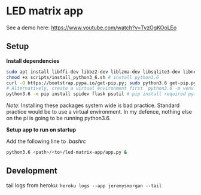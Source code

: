 # LED matrix app

See a demo here: https://www.youtube.com/watch?v=TyzOgKOoLEo



## Setup

**Install dependencies**

```bash
sudo apt install libffi-dev libbz2-dev liblzma-dev libsqlite3-dev libncurses5-dev libgdbm-dev zlib1g-dev libreadline-dev libssl-dev tk-dev build-essential libncursesw5-dev libc6-dev openssl git
chmod +x scripts/install_python3_6.sh # install python3.6
curl -O https://bootstrap.pypa.io/get-pip.py; sudo python3.6 get-pip.py # install pip
# Alternatively, create a virtual environment first `python3.6 -m venv venv/`
python3.6 -m pip install spidev flask psutil # pip install required python packages
```
*Note*: Installing these packages system wide is bad practice. Standard practice would be to use a virtual environment. In my defence, nothing else on the pi is going to be running python3.6. 


**Setup app to run on startup**

Add the following line to *.bashrc*
```bash
python3.6 <path>/<to>/led-matrix-app/app.py &
```

## Development

tail logs from heroku: `heroku logs --app jeremysmorgan --tail`